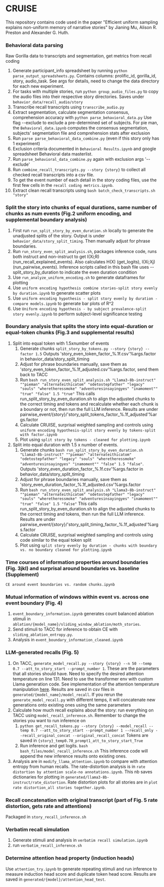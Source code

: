 # CRUISE
This repository contains code used in the paper "Efficient uniform sampling explains non-uniform memory of narrative stories" by Jianing Mu, Alison R. Preston and Alexander G. Huth. 

### Behavioral data parsing 
Raw Gorilla data to transcripts and segmentation, get metrics from recall coding
1. Generate participant_info spreadsheet by running ```python parse_output_spreadsheets.py```. Contains columns: prolific_id, gorilla_id, story, audio_task. See args for details, need to change the data directory for each new experiment. 
2. For tasks with multiple stories, run ```python group_audio_files.py``` to copy the audio files into their respective story directories. Saves under ```behavior_data/recall_audio/story```
3. Transcribe recall transcripts using ```transcribe_audio.py```
4. Extract segmentation, calculate segmentation consensus, comprehension accuracy with 
    ```python parse_behavioral_data.py```
    Use flag --exclude to exclude a pre-determined set of subjects. 
    For pie man, the ```Behavioral_data.ipynb``` computes the consensus segmentation, subjects' segmentation file and comprehension stats after exclusion
5. Run ```parse parse_behavioral_data_combine.py``` (even if this story only has 1 experiment)
6. Exclusion criteria documented in ```Behavioral Results.ipynb``` and google spreadsheet Behavioral data masterlist. 
7. Run ```parse_behavioral_data_combine.py``` again with exclusion args '--exclude'
8. Run ```combine_recall_transcripts.py --story {story}``` to collect all checked recall transcripts into a csv file.
9. To get the event number of each detail in the story coding files, use the first few cells in the ```recall coding metrics.ipynb```. 
10. Extract clean recall transcripts using ```bash batch_check_transcripts.sh "story"```


### Split the story into chunks of equal durations, same number of chunks as num events (Fig.2 uniform encoding, and supplemental boundary analysis)
1. First run ```run_split_story_by_even_duration.sh``` locally to generate the unadjusted splits of the story. Output is under ```behavior_data/story_split_timing```. Then manually adjust for phrase boundaries. 
2. Run ```run_story_even_split_analysis.sh```, packages inference code, runs both instruct and non-instruct to get I(Xi;R) (run_recall_explained_events). Also calculates H(X) (get_logits), I(Xi;Xj) (run_pairwise_events). Inference scripts called in this bash file uses --split_story_by_duration to indicate the even duration condition
3. Use ```run_analyze_uniform_encoding.sh``` to generate dataframes for plotting
4. Use ```uniform encoding hypothesis combine stories-split story evenly by duration.ipynb``` to generate scatter plots 
5. Use ```uniform encoding hypothesis - split story evenly by duration - compare models.ipynb``` to generate bar plots of R^2
6. Use ```Uniform encoding hypothesis - by subject prevalence-split story evenly.ipynb``` to perform subject-level significance testing 


### Boundary analysis that splits the story into equal-duration or equal-token chunks (Fig.3 and supplemental results)
1. Split into equal token with 1.5xnumber of events 
    1. Generate chunks ```split_story_by_tokens.py --story {story} --factor 1.5``` Outputs 'story_even_token_factor_%.1f.csv'%args.factor in behavior_data/story_split_timing
    2. Adjust for phrase boundaries manually, save them as 'story_even_token_factor_%.1f_adjusted.csv'%args.factor, send them back to TACC
    3. Run ```bash run_story_even_split_analysis.sh "Llama3-8b-instruct" ""pieman" "alternateithicatom" "odetostepfather" "legacy" "souls" "wheretheressmoke" "adventuresinsayingyes" "inamoment"" "true" "false" 1.5 "true"``` This calls run_split_story_by_even_duration.sh to align the adjusted chunks to the correct timing and tokens and recalculate whether each chunk is a boundary or not, then run the full LLM inference. Results are under pairwise_event/{story}/'story_split_tokens_factor_%.1f_adjusted'%args.factor
    4. Calculate CRUISE, surprisal weighted sampling and controls using ```uniform encoding hypothesis-split story evenly by tokens-split with factor.ipynb```
    5. Plot using ```split story by tokens - cleaned for plotting.ipynb```
2. Split into equal duration with 1.5 x number of events. 
    1. Generate chunks ```bash run_split_story_by_even_duration.sh "Llama3-8b-instruct" ""pieman" "alternateithicatom" "odetostepfather" "legacy" "souls" "wheretheressmoke" "adventuresinsayingyes" "inamoment"" "false" 1.5 "false"```. Outputs 'story_even_duration_factor_%.1f.csv'%args.factor in behavior_data/story_split_timing
    2. Adjust for phrase boundaries manually, save them as 'story_even_duration_factor_%.1f_adjusted.csv'%args.factor
    3. Run ```bash run_story_even_split_analysis.sh "Llama3-8b-instruct" ""pieman" "alternateithicatom" "odetostepfather" "legacy" "souls" "wheretheressmoke" "adventuresinsayingyes" "inamoment"" "true" "false" 1.5 "false"``` This calls run_split_story_by_even_duration.sh to align the adjusted chunks to the correct timing and tokens, then run the full LLM inference. Results are under pairwise_event/{story}/'story_split_timing_factor_%.1f_adjusted'%args.factor
    4. Calculate CRUISE, surprisal weighted sampling and controls using code similar to the equal token split
    5. Plot using ```split story evenly by duration - chunks with boundary vs. no boundary cleaned for plotting.ipynb```

### Time courses of information properties around boundaries (Fig. 3jkl) and surprisal around boundaries vs. baseline (Supplement)
```CE around event boundaries vs. random chunks.ipynb```

### Mutual information of windows within event vs. across one event boundary (Fig. 4)
1. ```event_boundary_information.ipynb``` generates count balanced ablation stimuli in ```ablation/{model_name}/sliding_window_ablation/moth_stories```. 
2. Send stimuli to TACC for inference to obtain CE with ```sliding_ablation_entropy.py```. 
3. Analysis in ```event_boundary_information_cleaned.ipynb```

### LLM-generated recalls (Fig. 5)
1. On TACC, ```generate_model_recall.py --story {story} --n 50 --temp 0.7 --att_to_story_start --prompt_number 1```. These are the parameters that all stories should have. Need to specify the desired attention temperature on line 131. 
    Need to use the transformer env with custom Llama generation code. See implementation of the attention temperature manipulation [here](https://github.com/mujn1461/private-transformers/blob/61e7edd0a1af2baa2447d9dbb2ffd85010581efc/src/transformers/models/llama/modeling_llama.py#L295). 
Results are saved in csv files in ```generated/{model_name}/model_recall```. 
If you rerun the ```generate_model_recall.py``` with different temps, it will concatenate new generations onto existing ones using the same parameters
2. Calculate how much recall explains about the story: run everything on TACC using `model_recall_inference.sh`. Remember to change the stories you want to run inference on 
    1. ```python get_recall_tokens.py --story {story} --model_recall --temp 0.7 --att_to_story_start --prompt_number 1 --recall_only --recall_original_concat --original_recall_concat```
    Tokens are saved in ```{story}_temp0.70_prompt1_att_to_story_start_True```
    2. Run inference and get logits. ```bash bash_files/model_recall_inference.sh``` This inference code will append the new inference results onto existing ones. 
3. Analysis are in ```modify_llama_attention.ipynb``` to compare with attention entropy from human recalls. The rate-distortion analysis is in ```rate distortion by attention scale-no annotations.ipynb```. This nb saves dictionaries for plotting in ```generated/llama3-8b-instruct/rate_distortion```. Rate distortion plots for all stories are in ```plot rate distortion_all stories together.ipynb```. 
    

### Recall concatenation with original transcript (part of Fig. 5 rate distortion, gets rate and attentions)
Packaged in ```story_recall_inference.sh```

### Verbatim recall simulation 
1. Generate stimuli and analysis in ```verbatim recall simulation.ipynb```
2. run ```verbatim_recall_inference.sh```

### Determine attention head property (induction heads)
Use ```attention_try.ipynb``` to generate repeating stimuli and run inference to measure induction head score and duplicate token head score. Results are saved in ```generated/{model}/attention_head_test```. 

